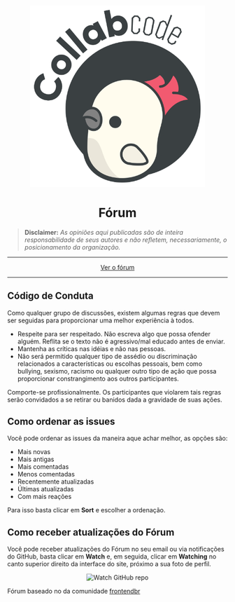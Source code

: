 <p align="center">
  <img src="https://raw.githubusercontent.com/CollabCodeTech/collabcode-assets/master/logo/collabcode-logo-horizontal.svg" width="400" alt="CollabCodeTech">
</p>
<h1 align="center">Fórum</h1>
<p align="center"></p>

> **Disclaimer:** _As opiniões aqui publicadas são de inteira responsabilidade de seus autores e não refletem, necessariamente, o posicionamento da organização._

---

<p align="center">
  <a href="https://github.com/CollabCodeTech/forum/issues?q=is%3Aissue+is%3Aopen+sort%3Aupdated-desc">Ver o fórum</a>
</p>

---

## Código de Conduta

Como qualquer grupo de discussões, existem algumas regras que devem ser seguidas para proporcionar uma melhor experiência à todos.

- Respeite para ser respeitado. Não escreva algo que possa ofender alguém. Reflita se o texto não é agressivo/mal educado antes de enviar.
- Mantenha as críticas nas idéias e não nas pessoas.
- Não será permitido qualquer tipo de assédio ou discriminação relacionados a características ou escolhas pessoais, bem como bullying, sexismo, racismo ou qualquer outro tipo de ação que possa proporcionar constrangimento aos outros participantes.

Comporte-se profissionalmente. Os participantes que violarem tais regras serão convidados a se retirar ou banidos dada a gravidade de suas ações.

## Como ordenar as issues

Você pode ordenar as issues da maneira aque achar melhor, as opções são:

- Mais novas
- Mais antigas
- Mais comentadas
- Menos comentadas
- Recentemente atualizadas
- Últimas atualizadas
- Com mais reações

Para isso basta clicar em **Sort** e escolher a ordenação.

## Como receber atualizações do Fórum

Você pode receber atualizações do Fórum no seu email ou via notificações do GitHub, basta clicar em **Watch** e, em seguida, clicar em **Watching** no canto superior direito da interface do site, próximo a sua foto de perfil.

<p align="center">
  <img src="http://s31.postimg.org/nt5f6bbff/watch_github_forum.png" alt="Watch GitHub repo"/>
</p>

Fórum baseado no da comunidade <a href="https://github.com/frontendbr/forum">frontendbr</a>
